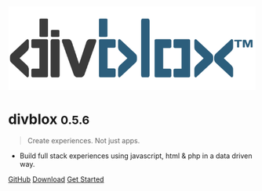 <!-- _coverpage.md -->

![logo](_media/divblox-logo-1.png)

# divblox <small>0.5.6</small>

> Create experiences. Not just apps.

- Build full stack experiences using javascript, html & php in a data driven way.

[GitHub](https://github.com/divblox/divblox/)
[Download](https://divblox.com/releases/)
[Get Started](#what-is-divblox)
